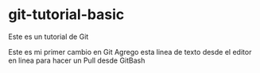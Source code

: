 # git-tutorial-basic
Este es un tutorial de Git

Este es mi primer cambio en Git
Agrego esta linea de texto desde el editor en linea para hacer un Pull desde GitBash
